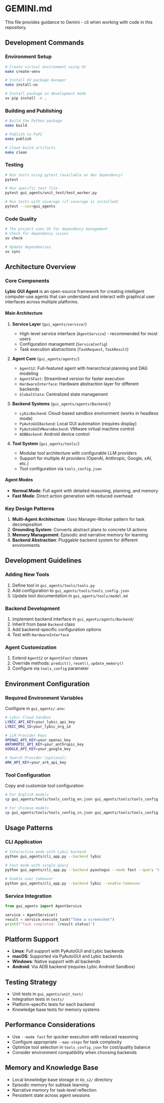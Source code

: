 # GEMINI.md

This file provides guidance to Gemini - cli when working with code in this repository.

## Development Commands

### Environment Setup
```bash
# Create virtual environment using UV
make create-venv

# Install UV package manager
make install-uv

# Install package in development mode
uv pip install -e .
```

### Building and Publishing
```bash
# Build the Python package
make build

# Publish to PyPI
make publish

# Clean build artifacts
make clean
```

### Testing
```bash
# Run tests using pytest (available as dev dependency)
pytest

# Run specific test file
pytest gui_agents/unit_test/test_worker.py

# Run tests with coverage (if coverage is installed)
pytest --cov=gui_agents
```

### Code Quality
```bash
# The project uses UV for dependency management
# Check for dependency issues
uv check

# Update dependencies
uv sync
```

## Architecture Overview

### Core Components

**Lybic GUI Agent** is an open-source framework for creating intelligent computer-use agents that can understand and interact with graphical user interfaces across multiple platforms.

#### Main Architecture

1. **Service Layer** (`gui_agents/service/`)
   - High-level service interface (`AgentService`) - recommended for most users
   - Configuration management (`ServiceConfig`)
   - Task execution abstractions (`TaskRequest`, `TaskResult`)

2. **Agent Core** (`gui_agents/agents/`)
   - `AgentS2`: Full-featured agent with hierarchical planning and DAG modeling
   - `AgentSFast`: Streamlined version for faster execution
   - `HardwareInterface`: Hardware abstraction layer for different backends
   - `GlobalState`: Centralized state management

3. **Backend Systems** (`gui_agents/agents/Backend/`)
   - `LybicBackend`: Cloud-based sandbox environment (works in headless mode)
   - `PyAutoGUIBackend`: Local GUI automation (requires display)
   - `PyAutoGUIVMwareBackend`: VMware virtual machine control
   - `ADBBackend`: Android device control

4. **Tool System** (`gui_agents/tools/`)
   - Modular tool architecture with configurable LLM providers
   - Support for multiple AI providers (OpenAI, Anthropic, Google, xAI, etc.)
   - Tool configuration via `tools_config.json`

#### Agent Modes

- **Normal Mode**: Full agent with detailed reasoning, planning, and memory
- **Fast Mode**: Direct action generation with reduced overhead

### Key Design Patterns

1. **Multi-Agent Architecture**: Uses Manager-Worker pattern for task decomposition
2. **Grounding System**: Converts abstract plans to concrete UI actions
3. **Memory Management**: Episodic and narrative memory for learning
4. **Backend Abstraction**: Pluggable backend system for different environments

## Development Guidelines

### Adding New Tools

1. Define tool in `gui_agents/tools/tools.py`
2. Add configuration to `gui_agents/tools/tools_config.json`
3. Update tool documentation in `gui_agents/tools/model.md`

### Backend Development

1. Implement backend interface in `gui_agents/agents/Backend/`
2. Inherit from base `Backend` class
3. Add backend-specific configuration options
4. Test with `HardwareInterface`

### Agent Customization

1. Extend `AgentS2` or `AgentSFast` classes
2. Override methods: `predict()`, `reset()`, `update_memory()`
3. Configure via `tools_config` parameter

## Environment Configuration

### Required Environment Variables

Configure in `gui_agents/.env`:

```bash
# Lybic Cloud Sandbox
LYBIC_API_KEY=your_lybic_api_key
LYBIC_ORG_ID=your_lybic_org_id

# LLM Provider Keys
OPENAI_API_KEY=your_openai_key
ANTHROPIC_API_KEY=your_anthropic_key
GOOGLE_API_KEY=your_google_key

# Search Provider (optional)
ARK_API_KEY=your_ark_api_key
```

### Tool Configuration

Copy and customize tool configuration:

```bash
# For English models
cp gui_agents/tools/tools_config_en.json gui_agents/tools/tools_config.json

# For Chinese models
cp gui_agents/tools/tools_config_cn.json gui_agents/tools/tools_config.json
```

## Usage Patterns

### CLI Application
```bash
# Interactive mode with Lybic backend
python gui_agents/cli_app.py --backend lybic

# Fast mode with single query
python gui_agents/cli_app.py --backend pyautogui --mode fast --query "Open calculator"

# Enable user takeover
python gui_agents/cli_app.py --backend lybic --enable-takeover
```

### Service Integration
```python
from gui_agents import AgentService

service = AgentService()
result = service.execute_task("Take a screenshot")
print(f"Task completed: {result.status}")
```

## Platform Support

- **Linux**: Full support with PyAutoGUI and Lybic backends
- **macOS**: Supported via PyAutoGUI and Lybic backends
- **Windows**: Native support with all backends
- **Android**: Via ADB backend (requires Lybic Android Sandbox)

## Testing Strategy

- Unit tests in `gui_agents/unit_test/`
- Integration tests in `tests/`
- Platform-specific tests for each backend
- Knowledge base tests for memory systems

## Performance Considerations

- Use `--mode fast` for quicker execution with reduced reasoning
- Configure appropriate `--max-steps` for task complexity
- Optimize tool selection in `tools_config.json` for cost/quality balance
- Consider environment compatibility when choosing backends

## Memory and Knowledge Base

- Local knowledge base storage in `kb_s2/` directory
- Episodic memory for subtask learning
- Narrative memory for task-level reflection
- Persistent state across agent sessions

